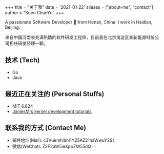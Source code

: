 +++
title = "关于我"
date = '2021-01-22'
aliases = ["about-me", "contact"]
author = "Suen ChunYu"
+++

A passionate Software Developer 🚀 from Henan, China. I work in Haidian, Beijing.

来自中国河南省充满热情的软件研发工程师，目前我在北京海淀区某新能源科技公司担任研发经理一职。

## 技术 (Tech)

- Go
- Java

## 最近正在关注的 (Personal Stuffs)

- MIT 6.824
- [JamesM's kernel development tutorials](http://www.jamesmolloy.co.uk/tutorial_html/)

## 联系我的方式 (Contact Me)

- 邮件地址(Mail): c3Vuemhlbnl1Y25AZ21haWwuY29t
- 微信(WeChat): Z2F2aW5ieXpoZW55dQ==
